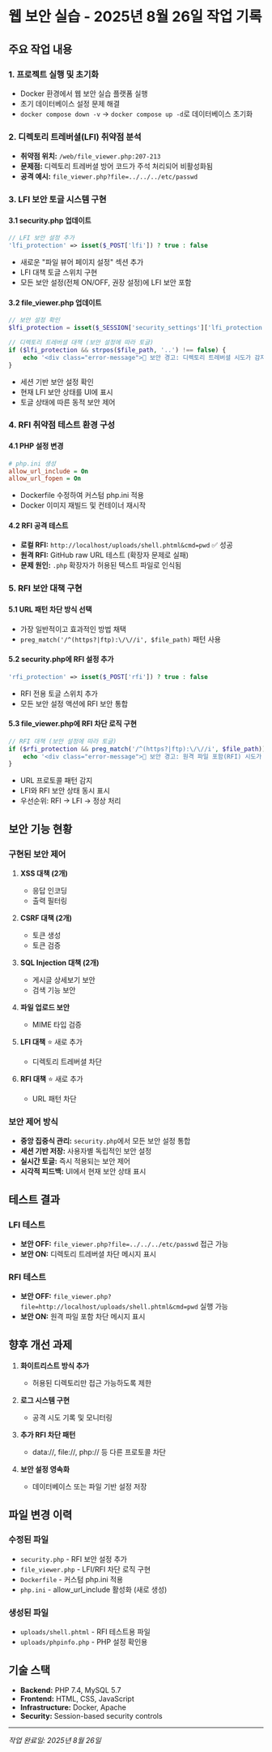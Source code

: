 # 웹 보안 실습 - 2025년 8월 26일 작업 기록

## 주요 작업 내용

### 1. 프로젝트 실행 및 초기화
- Docker 환경에서 웹 보안 실습 플랫폼 실행
- 초기 데이터베이스 설정 문제 해결
- `docker compose down -v` → `docker compose up -d`로 데이터베이스 초기화

### 2. 디렉토리 트레버셜(LFI) 취약점 분석
- **취약점 위치:** `/web/file_viewer.php:207-213`
- **문제점:** 디렉토리 트레버셜 방어 코드가 주석 처리되어 비활성화됨
- **공격 예시:** `file_viewer.php?file=../../../etc/passwd`

### 3. LFI 보안 토글 시스템 구현

#### 3.1 security.php 업데이트
```php
// LFI 보안 설정 추가
'lfi_protection' => isset($_POST['lfi']) ? true : false
```
- 새로운 "파일 뷰어 페이지 설정" 섹션 추가
- LFI 대책 토글 스위치 구현
- 모든 보안 설정(전체 ON/OFF, 권장 설정)에 LFI 보안 포함

#### 3.2 file_viewer.php 업데이트
```php
// 보안 설정 확인
$lfi_protection = isset($_SESSION['security_settings']['lfi_protection']) ? $_SESSION['security_settings']['lfi_protection'] : false;

// 디렉토리 트레버셜 대책 (보안 설정에 따라 토글)
if ($lfi_protection && strpos($file_path, '..') !== false) {
    echo '<div class="error-message">🚫 보안 경고: 디렉토리 트레버셜 시도가 감지되어 차단되었습니다.</div>';
}
```
- 세션 기반 보안 설정 확인
- 현재 LFI 보안 상태를 UI에 표시
- 토글 상태에 따른 동적 보안 제어

### 4. RFI 취약점 테스트 환경 구성

#### 4.1 PHP 설정 변경
```ini
# php.ini 생성
allow_url_include = On
allow_url_fopen = On
```
- Dockerfile 수정하여 커스텀 php.ini 적용
- Docker 이미지 재빌드 및 컨테이너 재시작

#### 4.2 RFI 공격 테스트
- **로컬 RFI:** `http://localhost/uploads/shell.phtml&cmd=pwd` ✅ 성공
- **원격 RFI:** GitHub raw URL 테스트 (확장자 문제로 실패)
- **문제 원인:** `.php` 확장자가 허용된 텍스트 파일로 인식됨

### 5. RFI 보안 대책 구현

#### 5.1 URL 패턴 차단 방식 선택
- 가장 일반적이고 효과적인 방법 채택
- `preg_match('/^(https?|ftp):\/\//i', $file_path)` 패턴 사용

#### 5.2 security.php에 RFI 설정 추가
```php
'rfi_protection' => isset($_POST['rfi']) ? true : false
```
- RFI 전용 토글 스위치 추가
- 모든 보안 설정 액션에 RFI 보안 통합

#### 5.3 file_viewer.php에 RFI 차단 로직 구현
```php
// RFI 대책 (보안 설정에 따라 토글)
if ($rfi_protection && preg_match('/^(https?|ftp):\/\//i', $file_path)) {
    echo '<div class="error-message">🚫 보안 경고: 원격 파일 포함(RFI) 시도가 감지되어 차단되었습니다.</div>';
}
```
- URL 프로토콜 패턴 감지
- LFI와 RFI 보안 상태 동시 표시
- 우선순위: RFI → LFI → 정상 처리

## 보안 기능 현황

### 구현된 보안 제어
1. **XSS 대책 (2개)**
   - 응답 인코딩
   - 출력 필터링

2. **CSRF 대책 (2개)**
   - 토큰 생성
   - 토큰 검증

3. **SQL Injection 대책 (2개)**
   - 게시글 상세보기 보안
   - 검색 기능 보안

4. **파일 업로드 보안**
   - MIME 타입 검증

5. **LFI 대책** ⭐ 새로 추가
   - 디렉토리 트레버셜 차단

6. **RFI 대책** ⭐ 새로 추가
   - URL 패턴 차단

### 보안 제어 방식
- **중앙 집중식 관리:** `security.php`에서 모든 보안 설정 통합
- **세션 기반 저장:** 사용자별 독립적인 보안 설정
- **실시간 토글:** 즉시 적용되는 보안 제어
- **시각적 피드백:** UI에서 현재 보안 상태 표시

## 테스트 결과

### LFI 테스트
- **보안 OFF:** `file_viewer.php?file=../../../etc/passwd` 접근 가능
- **보안 ON:** 디렉토리 트레버셜 차단 메시지 표시

### RFI 테스트  
- **보안 OFF:** `file_viewer.php?file=http://localhost/uploads/shell.phtml&cmd=pwd` 실행 가능
- **보안 ON:** 원격 파일 포함 차단 메시지 표시

## 향후 개선 과제

1. **화이트리스트 방식 추가**
   - 허용된 디렉토리만 접근 가능하도록 제한

2. **로그 시스템 구현**
   - 공격 시도 기록 및 모니터링

3. **추가 RFI 차단 패턴**
   - data://, file://, php:// 등 다른 프로토콜 차단

4. **보안 설정 영속화**
   - 데이터베이스 또는 파일 기반 설정 저장

## 파일 변경 이력

### 수정된 파일
- `security.php` - RFI 보안 설정 추가
- `file_viewer.php` - LFI/RFI 차단 로직 구현
- `Dockerfile` - 커스텀 php.ini 적용
- `php.ini` - allow_url_include 활성화 (새로 생성)

### 생성된 파일
- `uploads/shell.phtml` - RFI 테스트용 파일
- `uploads/phpinfo.php` - PHP 설정 확인용

## 기술 스택
- **Backend:** PHP 7.4, MySQL 5.7
- **Frontend:** HTML, CSS, JavaScript
- **Infrastructure:** Docker, Apache
- **Security:** Session-based security controls

---
*작업 완료일: 2025년 8월 26일*